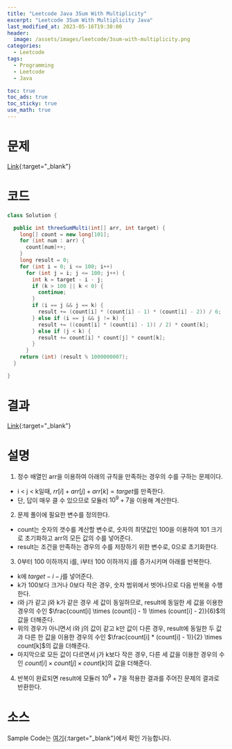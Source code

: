 ```yaml
---
title: "Leetcode Java 3Sum With Multiplicity"
excerpt: "Leetcode 3Sum With Multiplicity Java"
last_modified_at: 2023-05-16T19:30:00
header:
  image: /assets/images/leetcode/3sum-with-multiplicity.png
categories:
  - Leetcode
tags:
  - Programming
  - Leetcode
  - Java

toc: true
toc_ads: true
toc_sticky: true
use_math: true
---
```

# 문제
[Link](https://leetcode.com/problems/3sum-with-multiplicity){:target="_blank"}

# 코드
```java
class Solution {

  public int threeSumMulti(int[] arr, int target) {
    long[] count = new long[101];
    for (int num : arr) {
      count[num]++;
    }
    long result = 0;
    for (int i = 0; i <= 100; i++)
      for (int j = i; j <= 100; j++) {
        int k = target - i - j;
        if (k > 100 || k < 0) {
          continue;
        }
        if (i == j && j == k) {
          result += (count[i] * (count[i] - 1) * (count[i] - 2)) / 6;
        } else if (i == j && j != k) {
          result += ((count[i] * (count[i] - 1)) / 2) * count[k];
        } else if (j < k) {
          result += count[i] * count[j] * count[k];
        }
      }
    return (int) (result % 1000000007);
  }

}
```

# 결과
[Link](https://leetcode.com/problems/3sum-with-multiplicity/submissions/951356541/){:target="_blank"}

# 설명
1. 정수 배열인 arr을 이용하여 아래의 규칙을 만족하는 경우의 수를 구하는 문제이다.
- i < j < k일때, $rr[i] + arr[j] + arr[k] = target$를 만족한다.
- 단, 답이 매우 클 수 있으므로 모듈러 $10^9 + 7$을 이용해 계산한다.

2. 문제 풀이에 필요한 변수를 정의한다.
- count는 숫자의 갯수를 계산할 변수로, 숫자의 최댓값인 100을 이용하여 101 크기로 초기화하고 arr의 모든 값의 수를 넣어준다.
- result는 조건을 만족하는 경우의 수를 저장하기 위한 변수로, 0으로 초기화한다.

3. 0부터 100 이하까지 i를, i부터 100 이하까지 j를 증가시키며 아래를 반복한다.
- k에 $target - i - j$를 넣어준다.
- k가 100보다 크거나 0보다 작은 경우, 숫자 범위에서 벗어나므로 다음 반복을 수행한다.
- i와 j가 같고 j와 k가 같은 경우 세 값이 동일하므로, result에 동일한 세 값을 이용한 경우의 수인 $\frac{count[i] \times (count[i] - 1) \times (count[i] - 2)}{6}$의 값을 더해준다.
- 위의 경우가 아니면서 i와 j의 값이 같고 k만 값이 다른 경우, result에 동일한 두 값과 다른 한 값을 이용한 경우의 수인 $\frac{count[i] * (count[i] - 1)}{2} \times count[k]$의 값을 더해준다.
- 마지막으로 모든 값이 다르면서 j가 k보다 작은 경우, 다른 세 값을 이용한 경우의 수인 $count[i] \times count[j] \times count[k]$의 값을 더해준다.

4. 반복이 완료되면 result에 모듈러 $10^9 + 7$을 적용한 결과를 주어진 문제의 결과로 반환한다.

# 소스
Sample Code는 [여기](https://github.com/GracefulSoul/leetcode/blob/master/src/main/java/gracefulsoul/problems/ThreeSumWithMultiplicity.java){:target="_blank"}에서 확인 가능합니다.